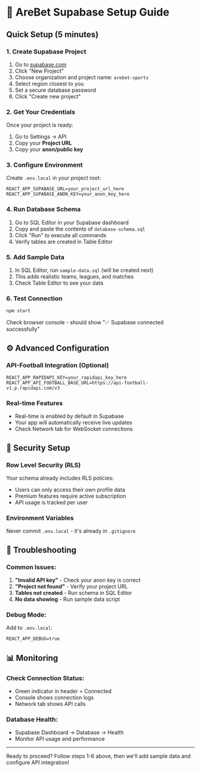 # 🚀 AreBet Supabase Setup Guide

## Quick Setup (5 minutes)

### 1. Create Supabase Project
1. Go to [supabase.com](https://supabase.com)
2. Click "New Project"
3. Choose organization and project name: `arebet-sports`
4. Select region closest to you
5. Set a secure database password
6. Click "Create new project"

### 2. Get Your Credentials
Once your project is ready:
1. Go to Settings → API
2. Copy your **Project URL**
3. Copy your **anon/public key**

### 3. Configure Environment
Create `.env.local` in your project root:
```env
REACT_APP_SUPABASE_URL=your_project_url_here
REACT_APP_SUPABASE_ANON_KEY=your_anon_key_here
```

### 4. Run Database Schema
1. Go to SQL Editor in your Supabase dashboard
2. Copy and paste the contents of `database-schema.sql`
3. Click "Run" to execute all commands
4. Verify tables are created in Table Editor

### 5. Add Sample Data
1. In SQL Editor, run `sample-data.sql` (will be created next)
2. This adds realistic teams, leagues, and matches
3. Check Table Editor to see your data

### 6. Test Connection
```bash
npm start
```
Check browser console - should show "✅ Supabase connected successfully"

## ⚙️ Advanced Configuration

### API-Football Integration (Optional)
```env
REACT_APP_RAPIDAPI_KEY=your_rapidapi_key_here
REACT_APP_API_FOOTBALL_BASE_URL=https://api-football-v1.p.rapidapi.com/v3
```

### Real-time Features
- Real-time is enabled by default in Supabase
- Your app will automatically receive live updates
- Check Network tab for WebSocket connections

## 🔐 Security Setup

### Row Level Security (RLS)
Your schema already includes RLS policies:
- Users can only access their own profile data
- Premium features require active subscription
- API usage is tracked per user

### Environment Variables
Never commit `.env.local` - it's already in `.gitignore`

## 🚨 Troubleshooting

### Common Issues:
1. **"Invalid API key"** - Check your anon key is correct
2. **"Project not found"** - Verify your project URL
3. **Tables not created** - Run schema in SQL Editor
4. **No data showing** - Run sample data script

### Debug Mode:
Add to `.env.local`:
```env
REACT_APP_DEBUG=true
```

## 📊 Monitoring

### Check Connection Status:
- Green indicator in header = Connected
- Console shows connection logs
- Network tab shows API calls

### Database Health:
- Supabase Dashboard → Database → Health
- Monitor API usage and performance

---

Ready to proceed? Follow steps 1-6 above, then we'll add sample data and configure API integration!